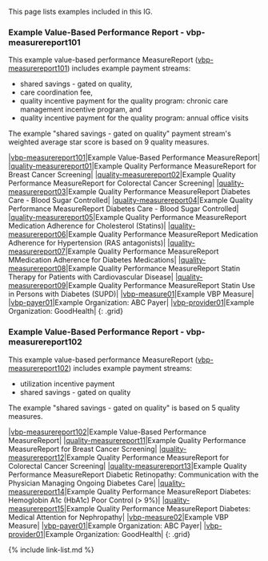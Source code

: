 
This page lists examples included in this IG.

<!-- ================================================ -->
<!--  use this line to include an autogenerated list of all examples from the remove it if you would like to hand generate it -->

<!-- {% include example-list-generator.md %} -->

<!-- ================================================ -->
### Example Value-Based Performance Report - vbp-measurereport101
This example value-based performance MeasureReport ([vbp-measurereport101](MeasureReport-vbp-measurereport101.html)) includes example payment streams: 
- shared savings - gated on quality,
- care coordination fee,
- quality incentive payment for the quality program: chronic care management incentive program, and
- quality incentive payment for the quality program: annual office visits

The example "shared savings - gated on quality" payment stream's weighted average star score is based on 9 quality measures.  

|[vbp-measurereport101](MeasureReport-vbp-measurereport101.html)|Example Value-Based Performance MeasureReport|
|[quality-measurereport01](MeasureReport-quality-measurereport01.html)|Example Quality Performance MeasureReport for Breast Cancer Screening|
|[quality-measurereport02](MeasureReport-quality-measurereport02.html)|Example Quality Performance MeasureReport for Colorectal Cancer Screening|
|[quality-measurereport03](MeasureReport-quality-measurereport03.html)|Example Quality Performance MeasureReport Diabetes Care - Blood Sugar Controlled|
|[quality-measurereport04](MeasureReport-quality-measurereport04.html)|Example Quality Performance MeasureReport Diabetes Care - Blood Sugar Controlled|
|[quality-measurereport05](MeasureReport-quality-measurereport05.html)|Example Quality Performance MeasureReport Medication Adherence for Cholesterol (Statins)|
|[quality-measurereport06](MeasureReport-quality-measurereport06.html)|Example Quality Performance MeasureReport Medication Adherence for Hypertension (RAS antagonists)|
|[quality-measurereport07](MeasureReport-quality-measurereport07.html)|Example Quality Performance MeasureReport MMedication Adherence for Diabetes Medications|
|[quality-measurereport08](MeasureReport-quality-measurereport08.html)|Example Quality Performance MeasureReport Statin Therapy for Patients with Cardiovascular Disease|
|[quality-measurereport09](MeasureReport-quality-measurereport09.html)|Example Quality Performance MeasureReport Statin Use in Persons with Diabetes (SUPD)|
|[vbp-measure01](Measure-vbp-measure01.html)|Example VBP Measure|
|[vbp-payer01](Organization-vbp-payer01.html)|Example Organization: ABC Payer|
|[vbp-provider01](Organization-vbp-provider01.html)|Example Organization: GoodHealth|
{: .grid}

### Example Value-Based Performance Report - vbp-measurereport102

This example value-based performance MeasureReport ([vbp-measurereport102](MeasureReport-vbp-measurereport102.html)) includes example payment streams: 
- utilization incentive payment
- shared savings - gated on quality

The example "shared savings - gated on quality" is based on 5 quality measures. 

|[vbp-measurereport102](MeasureReport-vbp-measurereport102.html)|Example Value-Based Performance MeasureReport|
|[quality-measurereport11](MeasureReport-quality-measurereport11.html)|Example Quality Performance MeasureReport for Breast Cancer Screening|
|[quality-measurereport12](MeasureReport-quality-measurereport12.html)|Example Quality Performance MeasureReport for Colorectal Cancer Screening|
|[quality-measurereport13](MeasureReport-quality-measurereport13.html)|Example Quality Performance MeasureReport Diabetic Retinopathy: Communication with the Physician Managing Ongoing Diabetes Care|
|[quality-measurereport14](MeasureReport-quality-measurereport14.html)|Example Quality Performance MeasureReport Diabetes: Hemoglobin A1c (HbA1c) Poor Control (> 9%)|
|[quality-measurereport15](MeasureReport-quality-measurereport15.html)|Example Quality Performance MeasureReport Diabetes: Medical Attention for Nephropathy|
|[vbp-measure02](Measure-vbp-measure02.html)|Example VBP Measure|
|[vbp-payer01](Organization-vbp-payer01.html)|Example Organization: ABC Payer|
|[vbp-provider01](Organization-vbp-provider01.html)|Example Organization: GoodHealth|
{: .grid}

{% include link-list.md %}
